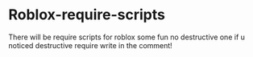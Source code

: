 # Roblox-require-scripts
There will be require scripts for roblox some fun no destructive one 
if u noticed destructive require write in the comment!
